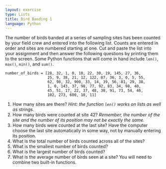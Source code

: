 ```yaml
---
layout: exercise
type: Lists
title: Bird Banding 1
language: Python
---
```


The number of birds banded at a series of sampling sites has been counted by
your field crew and entered into the following list. Counts are entered in order
and sites are numbered starting at one. Cut and paste the list into your
assignment and then answer the following questions by printing them to the
screen. Some Python functions that will come in hand include `len()`, `max()`,
`min()`, and `sum()`.

```
number_of_birds = [28, 32, 1, 0, 10, 22, 30, 19, 145, 27, 36,
                   25, 9, 38, 21, 12, 122, 87, 36, 3, 0, 5, 55,
                   62, 98, 32, 900, 33, 14, 39, 56, 81, 29, 38,
                   1, 0, 143, 37, 98, 77, 92, 83, 34, 98, 40,
                   45, 51, 17, 22, 37, 48, 38, 91, 73, 54, 46,
                   102, 273, 600, 10, 11]
```

1.  How many sites are there? *Hint: the function `len()` works on lists as
    well as strings.*
2.  How many birds were counted at site 42? *Remember, the number of the
    site and the number of its position may not be exactly the same.*
3.  How many birds were counted at the last site? Have the computer
    choose the last site automatically in some way, not by manually
    entering its position.
4.  What is the total number of birds counted across all of the sites?
5.  What is the smallest number of birds counted?
6.  What is the largest number of birds counted?
7.  What is the average number of birds seen at a site? You will need to
    combine two built-in functions.

